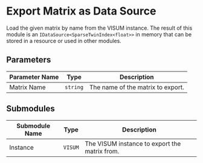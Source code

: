 # Export Matrix as Data Source

Load the given matrix by name from the VISUM instance. The result of this
module is an `IDataSource<SparseTwinIndex<float>>` in memory that can
be stored in a resource or used in other modules.

## Parameters

| Parameter Name | Type | Description |
|----------------|------|-------------|
|Matrix Name|`string`| The name of the matrix to export.|

## Submodules

| Submodule Name | Type | Description |
|----------------|------|-------------|
|Instance|`VISUM`| The VISUM instance to export the matrix from.|

